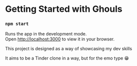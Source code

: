# Getting Started with Ghouls

### `npm start`

Runs the app in the development mode.\
Open [http://localhost:3000](http://localhost:3000) to view it in your browser.

This project is designed as a way of showcasing my dev skills

It aims to be a Tinder clone in a way, but for the emo type 😁
